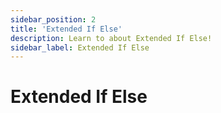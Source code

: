 ```yaml
---
sidebar_position: 2
title: 'Extended If Else'
description: Learn to about Extended If Else! 
sidebar_label: Extended If Else
---
```


# Extended If Else
